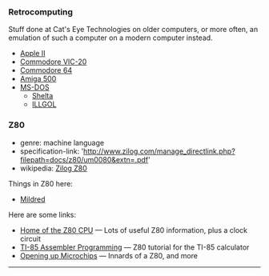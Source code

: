 ### Retrocomputing

Stuff done at Cat's Eye Technologies on older computers, or more
often, an emulation of such a computer on a modern computer instead.

*   [Apple II][]
*   [Commodore VIC-20][]
*   [Commodore 64][]
*   [Amiga 500][]
*   [MS-DOS][]
    *   [Shelta][]
    *   [ILLGOL][]

### Z80

*   genre: machine language
*   specification-link: 'http://www.zilog.com/manage_directlink.php?filepath=docs/z80/um0080&extn=.pdf'
*   wikipedia: [Zilog Z80](https://en.wikipedia.org/wiki/Zilog_Z80)

Things in Z80 here:

*   [Mildred][]

Here are some links:

*   [Home of the Z80 CPU](http://www.z80.info/) — Lots of useful Z80 information, plus a clock circuit
*   [TI-85 Assembler Programming](http://www.sealiesoftware.com/ti-asm/) — Z80 tutorial for the TI-85 calculator
*   [Opening up Microchips](http://zeptobars.ru/en/read/open-microchip-asic-what-inside-II-msp430-pic-z80) — Innards of a Z80, and more

- - - -

[Apple II]: http://catseye.tc/node/Apple_II
[Commodore VIC-20]: http://catseye.tc/node/Commodore_VIC-20
[Commodore 64]: http://catseye.tc/node/Commodore_64
[Amiga 500]: http://catseye.tc/node/Amiga_500
[MS-DOS]: http://catseye.tc/node/MS-DOS
[Shelta]: http://catseye.tc/node/Shelta
[ILLGOL]: http://catseye.tc/node/ILLGOL
[Mildred]: http://catseye.tc/node/Mildred
